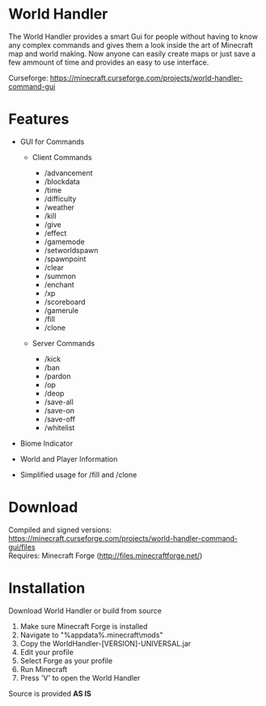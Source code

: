 # World Handler #

The World Handler provides a smart Gui for people without having to know any complex commands and gives
them a look inside the art of Minecraft map and world making. Now anyone can easily create maps or just
save a few ammount of time and provides an easy to use interface.

Curseforge: https://minecraft.curseforge.com/projects/world-handler-command-gui

# Features #
* GUI for Commands
	* Client Commands
		* /advancement
		* /blockdata
		* /time
		* /difficulty
		* /weather
		* /kill
		* /give
		* /effect
		* /gamemode
		* /setworldspawn
		* /spawnpoint
		* /clear
		* /summon
		* /enchant
		* /xp
		* /scoreboard
		* /gamerule
		* /fill
		* /clone

	* Server Commands
		* /kick
		* /ban
		* /pardon
		* /op
		* /deop
		* /save-all
		* /save-on
		* /save-off
		* /whitelist
	
* Biome Indicator
* World and Player Information
* Simplified usage for /fill and /clone

# Download #
Compiled and signed versions: https://minecraft.curseforge.com/projects/world-handler-command-gui/files  
Requires: Minecraft Forge (http://files.minecraftforge.net/)

# Installation #
Download World Handler or build from source

1. Make sure Minecraft Forge is installed
2. Navigate to "%appdata%\.minecraft\mods"
3. Copy the WorldHandler-[VERSION]-UNIVERSAL.jar
4. Edit your profile
5. Select Forge as your profile
6. Run Minecraft
7. Press 'V' to open the World Handler

Source is provided **AS IS**
